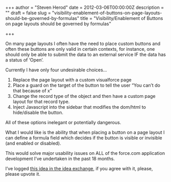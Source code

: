 +++
author = "Steven Herod"
date = 2012-03-06T00:00:00Z
description = ""
draft = false
slug = "visibility-enablement-of-buttons-on-page-layouts-should-be-governed-by-formulas"
title = "Visibility/Enablement of Buttons on page layouts should be governed by formulas"

+++


On many page layouts I often have the need to place custom buttons and often these buttons are only valid in certain contexts, for instance, one should only be able to submit the data to an external service IF the data has a status of ‘Open’.

Currently I have only four undesirable choices…

1. Replace the page layout with a custom visualforce page
2. Place a guard on the target of the button to tell the user “You can’t do that because of x”
3. Change the record type of the object and then have a custom page layout for that record type.
4. Inject Javascript into the sidebar that modifies the dom/html to hide/disable the button.

All of these options inelegant or potentially dangerous.

What I would like is the ability that when placing a button on a page layout I can define a formula field which decides if the button is visible or invisible (and enabled or disabled).

This would solve major usability issues on ALL of the force.com application development I’ve undertaken in the past 18 months.

I’ve logged [this idea in the idea exchange](https://sites.secure.force.com/success/ideaView?id=08730000000gl64AAA), if you agree with it, please, please upvote it.

